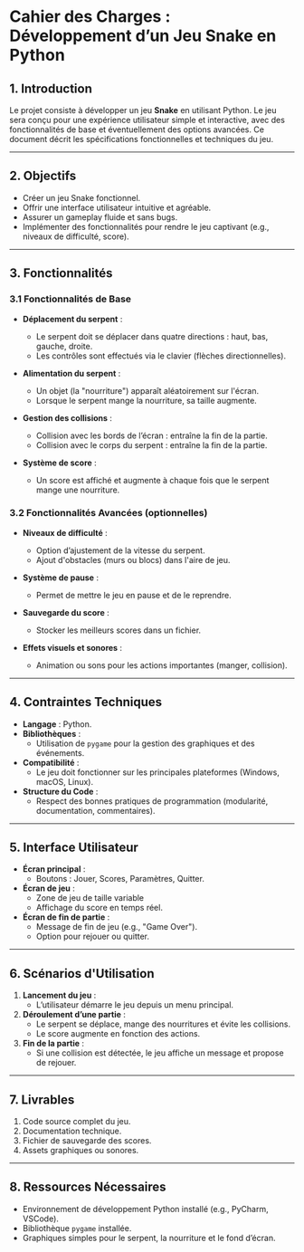 # Cahier des Charges : Développement d’un Jeu Snake en Python

## 1. Introduction
Le projet consiste à développer un jeu **Snake** en utilisant Python. Le jeu sera conçu pour une expérience utilisateur simple et interactive, avec des fonctionnalités de base et éventuellement des options avancées. Ce document décrit les spécifications fonctionnelles et techniques du jeu.

---

## 2. Objectifs
- Créer un jeu Snake fonctionnel.
- Offrir une interface utilisateur intuitive et agréable.
- Assurer un gameplay fluide et sans bugs.
- Implémenter des fonctionnalités pour rendre le jeu captivant (e.g., niveaux de difficulté, score).

---

## 3. Fonctionnalités

### 3.1 Fonctionnalités de Base
- **Déplacement du serpent** :
  - Le serpent doit se déplacer dans quatre directions : haut, bas, gauche, droite.
  - Les contrôles sont effectués via le clavier (flèches directionnelles).

- **Alimentation du serpent** :
  - Un objet (la "nourriture") apparaît aléatoirement sur l'écran.
  - Lorsque le serpent mange la nourriture, sa taille augmente.

- **Gestion des collisions** :
  - Collision avec les bords de l’écran : entraîne la fin de la partie.
  - Collision avec le corps du serpent : entraîne la fin de la partie.

- **Système de score** :
  - Un score est affiché et augmente à chaque fois que le serpent mange une nourriture.

### 3.2 Fonctionnalités Avancées (optionnelles)
- **Niveaux de difficulté** :
  - Option d’ajustement de la vitesse du serpent.
  - Ajout d'obstacles (murs ou blocs) dans l'aire de jeu.

- **Système de pause** :
  - Permet de mettre le jeu en pause et de le reprendre.

- **Sauvegarde du score** :
  - Stocker les meilleurs scores dans un fichier.

- **Effets visuels et sonores** :
  - Animation ou sons pour les actions importantes (manger, collision).

---

## 4. Contraintes Techniques
- **Langage** : Python.
- **Bibliothèques** :
  - Utilisation de `pygame` pour la gestion des graphiques et des événements.
- **Compatibilité** :
  - Le jeu doit fonctionner sur les principales plateformes (Windows, macOS, Linux).
- **Structure du Code** :
  - Respect des bonnes pratiques de programmation (modularité, documentation, commentaires).

---

## 5. Interface Utilisateur
- **Écran principal** :
  - Boutons : Jouer, Scores, Paramètres, Quitter.
- **Écran de jeu** :
  - Zone de jeu de taille variable
  - Affichage du score en temps réel.
- **Écran de fin de partie** :
  - Message de fin de jeu (e.g., "Game Over").
  - Option pour rejouer ou quitter.

---

## 6. Scénarios d'Utilisation
1. **Lancement du jeu** :
   - L’utilisateur démarre le jeu depuis un menu principal.
2. **Déroulement d’une partie** :
   - Le serpent se déplace, mange des nourritures et évite les collisions.
   - Le score augmente en fonction des actions.
3. **Fin de la partie** :
   - Si une collision est détectée, le jeu affiche un message et propose de rejouer.

---

## 7. Livrables
1. Code source complet du jeu.
2. Documentation technique.
3. Fichier de sauvegarde des scores.
4. Assets graphiques ou sonores.

---

## 8. Ressources Nécessaires
- Environnement de développement Python installé (e.g., PyCharm, VSCode).
- Bibliothèque `pygame` installée.
- Graphiques simples pour le serpent, la nourriture et le fond d’écran.

